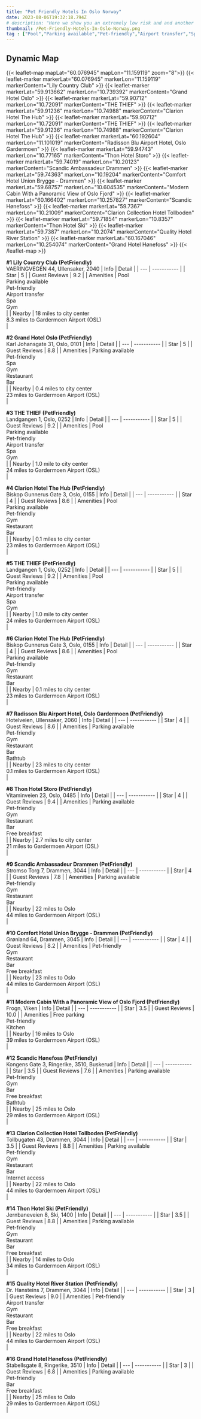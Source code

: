 ```yaml
---
title: "Pet Friendly Hotels In Oslo Norway"
date: 2023-08-06T19:32:18.794Z
# description: "Here we show you an extremely low risk and and another medium risk approach to earn passive income "
thumbnail: /Pet-Friendly-Hotels-In-Oslo-Norway.png
tag : ["Pool","Parking available","Pet-friendly","Airport transfer","Spa","Gym","Restaurant","Bar","Bathtub","Free breakfast","Free parking","Kitchen","Internet access"]
---
```


## Dynamic Map
{{< leaflet-map  mapLat="60.076945" mapLon="11.159119" zoom="8">}}
    {{< leaflet-marker markerLat="60.076945" markerLon="11.159119" markerContent="Lily Country Club" >}}
    {{< leaflet-marker markerLat="59.913662" markerLon="10.739392" markerContent="Grand Hotel Oslo" >}}
    {{< leaflet-marker markerLat="59.90712" markerLon="10.72091" markerContent="THE THIEF" >}}
    {{< leaflet-marker markerLat="59.91236" markerLon="10.74988" markerContent="Clarion Hotel The Hub" >}}
    {{< leaflet-marker markerLat="59.90712" markerLon="10.72091" markerContent="THE THIEF" >}}
    {{< leaflet-marker markerLat="59.91236" markerLon="10.74988" markerContent="Clarion Hotel The Hub" >}}
    {{< leaflet-marker markerLat="60.192604" markerLon="11.101019" markerContent="Radisson Blu Airport Hotel, Oslo Gardermoen" >}}
    {{< leaflet-marker markerLat="59.94743" markerLon="10.77165" markerContent="Thon Hotel Storo" >}}
    {{< leaflet-marker markerLat="59.74019" markerLon="10.20123" markerContent="Scandic Ambassadeur Drammen" >}}
    {{< leaflet-marker markerLat="59.74363" markerLon="10.19204" markerContent="Comfort Hotel Union Brygge - Drammen" >}}
    {{< leaflet-marker markerLat="59.68757" markerLon="10.604535" markerContent="Modern Cabin With a Panoramic View of Oslo Fjord" >}}
    {{< leaflet-marker markerLat="60.166402" markerLon="10.257827" markerContent="Scandic Hønefoss" >}}
    {{< leaflet-marker markerLat="59.7367" markerLon="10.21009" markerContent="Clarion Collection Hotel Tollboden" >}}
    {{< leaflet-marker markerLat="59.71854" markerLon="10.8357" markerContent="Thon Hotel Ski" >}}
    {{< leaflet-marker markerLat="59.7387" markerLon="10.2074" markerContent="Quality Hotel River Station" >}}
    {{< leaflet-marker markerLat="60.167046" markerLon="10.254074" markerContent="Grand Hotel Hønefoss" >}}
{{< /leaflet-map >}}


**#1 Lily Country Club (PetFriendly)**<br>VAERINGVEGEN 44, Ullensaker, 2040
| Info | Detail |
| --- | ----------- |
| Star | 5 |
| Guest Reviews | 9.2 |
| Amenities | Pool<br>Parking available<br>Pet-friendly<br>Airport transfer<br>Spa<br>Gym<br> |
| Nearby | 18 miles to city center<br>8.3 miles to Gardermoen Airport (OSL)<br> |

**#2 Grand Hotel Oslo (PetFriendly)**<br>Karl Johansgate 31, Oslo, 0101
| Info | Detail |
| --- | ----------- |
| Star | 5 |
| Guest Reviews | 8.8 |
| Amenities | Parking available<br>Pet-friendly<br>Spa<br>Gym<br>Restaurant<br>Bar<br> |
| Nearby | 0.4 miles to city center<br>23 miles to Gardermoen Airport (OSL)<br> |

**#3 THE THIEF (PetFriendly)**<br>Landgangen 1, Oslo, 0252
| Info | Detail |
| --- | ----------- |
| Star | 5 |
| Guest Reviews | 9.2 |
| Amenities | Pool<br>Parking available<br>Pet-friendly<br>Airport transfer<br>Spa<br>Gym<br> |
| Nearby | 1.0 mile to city center<br>24 miles to Gardermoen Airport (OSL)<br> |

**#4 Clarion Hotel The Hub (PetFriendly)**<br>Biskop Gunnerus Gate 3, Oslo, 0155
| Info | Detail |
| --- | ----------- |
| Star | 4 |
| Guest Reviews | 8.6 |
| Amenities | Pool<br>Parking available<br>Pet-friendly<br>Gym<br>Restaurant<br>Bar<br> |
| Nearby | 0.1 miles to city center<br>23 miles to Gardermoen Airport (OSL)<br> |

**#5 THE THIEF (PetFriendly)**<br>Landgangen 1, Oslo, 0252
| Info | Detail |
| --- | ----------- |
| Star | 5 |
| Guest Reviews | 9.2 |
| Amenities | Pool<br>Parking available<br>Pet-friendly<br>Airport transfer<br>Spa<br>Gym<br> |
| Nearby | 1.0 mile to city center<br>24 miles to Gardermoen Airport (OSL)<br> |

**#6 Clarion Hotel The Hub (PetFriendly)**<br>Biskop Gunnerus Gate 3, Oslo, 0155
| Info | Detail |
| --- | ----------- |
| Star | 4 |
| Guest Reviews | 8.6 |
| Amenities | Pool<br>Parking available<br>Pet-friendly<br>Gym<br>Restaurant<br>Bar<br> |
| Nearby | 0.1 miles to city center<br>23 miles to Gardermoen Airport (OSL)<br> |

**#7 Radisson Blu Airport Hotel, Oslo Gardermoen (PetFriendly)**<br>Hotelveien, Ullensaker, 2060
| Info | Detail |
| --- | ----------- |
| Star | 4 |
| Guest Reviews | 8.6 |
| Amenities | Parking available<br>Pet-friendly<br>Gym<br>Restaurant<br>Bar<br>Bathtub<br> |
| Nearby | 23 miles to city center<br>0.1 miles to Gardermoen Airport (OSL)<br> |

**#8 Thon Hotel Storo (PetFriendly)**<br>Vitaminveien 23, Oslo, 0485
| Info | Detail |
| --- | ----------- |
| Star | 4 |
| Guest Reviews | 9.4 |
| Amenities | Parking available<br>Pet-friendly<br>Gym<br>Restaurant<br>Bar<br>Free breakfast<br> |
| Nearby | 2.7 miles to city center<br>21 miles to Gardermoen Airport (OSL)<br> |

**#9 Scandic Ambassadeur Drammen (PetFriendly)**<br>Stromso Torg 7, Drammen, 3044
| Info | Detail |
| --- | ----------- |
| Star | 4 |
| Guest Reviews | 7.8 |
| Amenities | Parking available<br>Pet-friendly<br>Gym<br>Restaurant<br>Bar<br> |
| Nearby | 22 miles to Oslo<br>44 miles to Gardermoen Airport (OSL)<br> |

**#10 Comfort Hotel Union Brygge - Drammen (PetFriendly)**<br>Grønland 64, Drammen, 3045
| Info | Detail |
| --- | ----------- |
| Star | 4 |
| Guest Reviews | 8.2 |
| Amenities | Pet-friendly<br>Gym<br>Restaurant<br>Bar<br>Free breakfast<br> |
| Nearby | 23 miles to Oslo<br>44 miles to Gardermoen Airport (OSL)<br> |

**#11 Modern Cabin With a Panoramic View of Oslo Fjord (PetFriendly)**<br>Frogn, Viken
| Info | Detail |
| --- | ----------- |
| Star | 3.5 |
| Guest Reviews | 10.0 |
| Amenities | Free parking<br>Pet-friendly<br>Kitchen<br> |
| Nearby | 16 miles to Oslo<br>39 miles to Gardermoen Airport (OSL)<br> |

**#12 Scandic Hønefoss (PetFriendly)**<br>Kongens Gate 3, Ringerike, 3510, Buskerud
| Info | Detail |
| --- | ----------- |
| Star | 3.5 |
| Guest Reviews | 7.6 |
| Amenities | Parking available<br>Pet-friendly<br>Gym<br>Bar<br>Free breakfast<br>Bathtub<br> |
| Nearby | 25 miles to Oslo<br>29 miles to Gardermoen Airport (OSL)<br> |

**#13 Clarion Collection Hotel Tollboden (PetFriendly)**<br>Tollbugaten 43, Drammen, 3044
| Info | Detail |
| --- | ----------- |
| Star | 3.5 |
| Guest Reviews | 8.8 |
| Amenities | Parking available<br>Pet-friendly<br>Gym<br>Restaurant<br>Bar<br>Internet access<br> |
| Nearby | 22 miles to Oslo<br>44 miles to Gardermoen Airport (OSL)<br> |

**#14 Thon Hotel Ski (PetFriendly)**<br>Jernbaneveien 8, Ski, 1400
| Info | Detail |
| --- | ----------- |
| Star | 3.5 |
| Guest Reviews | 8.8 |
| Amenities | Parking available<br>Pet-friendly<br>Gym<br>Restaurant<br>Bar<br>Free breakfast<br> |
| Nearby | 14 miles to Oslo<br>34 miles to Gardermoen Airport (OSL)<br> |

**#15 Quality Hotel River Station (PetFriendly)**<br>Dr. Hansteins 7, Drammen, 3044
| Info | Detail |
| --- | ----------- |
| Star | 3 |
| Guest Reviews | 9.0 |
| Amenities | Pet-friendly<br>Airport transfer<br>Gym<br>Restaurant<br>Bar<br>Free breakfast<br> |
| Nearby | 22 miles to Oslo<br>44 miles to Gardermoen Airport (OSL)<br> |

**#16 Grand Hotel Hønefoss (PetFriendly)**<br>Stabellsgate 8, Ringerike, 3510
| Info | Detail |
| --- | ----------- |
| Star | 3 |
| Guest Reviews | 6.8 |
| Amenities | Parking available<br>Pet-friendly<br>Bar<br>Free breakfast<br> |
| Nearby | 25 miles to Oslo<br>29 miles to Gardermoen Airport (OSL)<br> |

